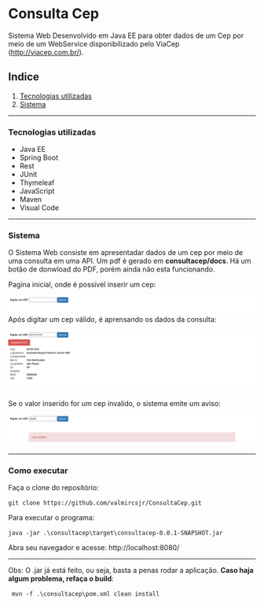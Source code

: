 # Consulta Cep

Sistema Web Desenvolvido em Java EE para obter dados de um Cep por meio de um WebService disponibilizado pelo ViaCep (http://viacep.com.br/).

## Indice
1. [Tecnologias utilizadas](#id1)
2. [Sistema](#id2)

---

### Tecnologias utilizadas <a name="id1"></a>
* Java EE
* Spring Boot
* Rest
* JUnit
* Thymeleaf
* JavaScript
* Maven
* Visual Code

---

### Sistema <a name="id2"></a>

O Sistema Web consiste em apresentadar dados de um cep por meio de uma consulta em uma API. Um pdf é gerado em **consultacep/docs**. Há um botão de donwload do PDF, porém ainda não esta funcionando.

Pagina inicial, onde é possivel inserir um cep:

![PgInicial](consultacep/docs/readmeimgs/pginicial.png)
Após digitar um cep válido, é aprensando os dados da consulta:

![consulta](consultacep/docs/readmeimgs/consulta.png)

Se o valor inserido for um cep invalido, o sistema emite um aviso:

![aviso](consultacep/docs/readmeimgs/aviso.png)

----

### Como executar


Faça o clone do repositório:
```
git clone https://github.com/valmircsjr/ConsultaCep.git
```



Para executar o programa:

```
java -jar .\consultacep\target\consultacep-0.0.1-SNAPSHOT.jar
```


Abra seu navegador e acesse: http://localhost:8080/

---

Obs: O .jar já está feito, ou seja, basta a penas rodar a aplicação. **Caso haja algum problema, refaça o build**:
```
 mvn -f .\consultacep\pom.xml clean install
```







